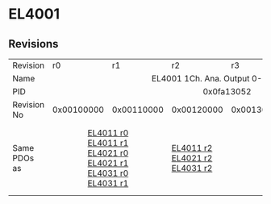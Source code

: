 # EL4001

## Revisions
<table>
<tr>
<td>Revision</td>
<td>r0</td>
<td>r1</td>
<td>r2</td>
<td>r3</td>
<td>r4</td>
<td>r5</td>
</tr>
<tr>
<td>Name</td>
<td colspan=6 align="center">EL4001 1Ch. Ana. Output 0-10V, 12bit</td>
</tr>
<tr>
<td>PID</td>
<td colspan=6 align="center">0x0fa13052</td>
</tr>
<tr>
<td>Revision No</td>
<td>0x00100000</td>
<td>0x00110000</td>
<td>0x00120000</td>
<td>0x00130000</td>
<td>0x00140000</td>
<td>0x00150000</td>
</tr>
<tr>
<td>Same PDOs as</td>
<td colspan=2 align="center"><a href="EL4011.md">EL4011 r0</a><br/><a href="EL4011.md">EL4011 r1</a><br/><a href="EL4021.md">EL4021 r0</a><br/><a href="EL4021.md">EL4021 r1</a><br/><a href="EL4031.md">EL4031 r0</a><br/><a href="EL4031.md">EL4031 r1</a></td>
<td><a href="EL4011.md">EL4011 r2</a><br/><a href="EL4021.md">EL4021 r2</a><br/><a href="EL4031.md">EL4031 r2</a></td>
<td colspan=2 align="center"><a href="EL4011.md">EL4011 r3</a><br/><a href="EL4011.md">EL4011 r4</a><br/><a href="EL4021.md">EL4021 r3</a><br/><a href="EL4021.md">EL4021 r4</a><br/><a href="EL4021.md">EL4021 r5</a><br/><a href="EL4031.md">EL4031 r3</a><br/><a href="EL4031.md">EL4031 r4</a></td>
<td><a href="EL4011.md">EL4011 r5</a><br/><a href="EL4021.md">EL4021 r6</a><br/><a href="EL4031.md">EL4031 r5</a></td>
</tr>
</table>

